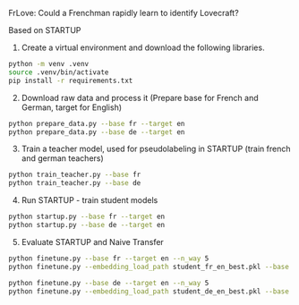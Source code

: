 FrLove: Could a Frenchman rapidly learn to identify Lovecraft?

Based on STARTUP

1. Create a virtual environment and download the following libraries.

```sh
python -m venv .venv
source .venv/bin/activate
pip install -r requirements.txt
```

2. Download raw data and process it (Prepare base for French and German, target for English)

```sh
python prepare_data.py --base fr --target en
python prepare_data.py --base de --target en
```

3. Train a teacher model, used for pseudolabeling in STARTUP (train french and german teachers)

```sh
python train_teacher.py --base fr
python train_teacher.py --base de
```

4. Run STARTUP - train student models

```sh
python startup.py --base fr --target en
python startup.py --base de --target en
```

5. Evaluate STARTUP and Naive Transfer

```sh
python finetune.py --base fr --target en --n_way 5
python finetune.py --embedding_load_path student_fr_en_best.pkl --base fr --target en --n_way 5

python finetune.py --base de --target en --n_way 5
python finetune.py --embedding_load_path student_de_en_best.pkl --base de --target en --n_way 5
```
